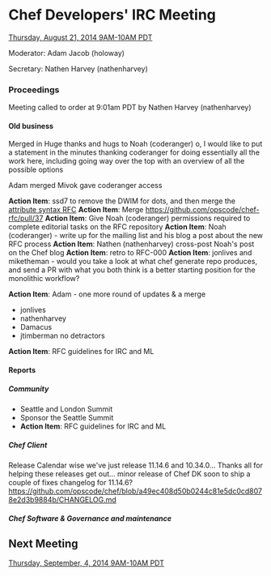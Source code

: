 # Chef Developers' IRC Meeting

[Thursday, August 21, 2014 9AM-10AM PDT](http://www.timeanddate.com/worldclock/fixedtime.html?msg=%23chef-hacking+developers%27+meeting&iso=20140821T12&p1=419&ah=1)

Moderator:  Adam Jacob (holoway)

Secretary:  Nathen Harvey (nathenharvey)

### Proceedings
Meeting called to order at 9:01am PDT by Nathen Harvey (nathenharvey)


#### Old business

Merged in
Huge thanks and hugs to Noah (coderanger) o, I would like to put a statement in the minutes thanking coderanger for doing essentially all the work here, including going way over the top with an overview of all the possible options

Adam merged
Mivok gave coderanger access

**Action Item**: ssd7 to remove the DWIM for dots, and then merge the [attribute syntax RFC](https://github.com/opscode/chef-rfc/pull/40)
**Action Item**: Merge https://github.com/opscode/chef-rfc/pull/37
**Action Item**: Give Noah (coderanger) permissions required to complete editorial tasks on the RFC repository
**Action Item**: Noah (coderanger) - write up for the mailing list and his blog a post about the new RFC process
**Action Item**: Nathen (nathenharvey) cross-post Noah's post on the Chef blog
**Action Item**: retro to RFC-000
**Action Item**: jonlives and miketheman - would you take a look at what chef generate repo produces, and send a PR with what you both think is a better starting position for the monolithic workflow?

**Action Item**: Adam - one more round of updates & a merge
  + jonlives
  + nathenharvey
  + Damacus
  + jtimberman
  no detractors

**Action Item**: RFC guidelines for IRC and ML

#### Reports

##### Community

* Seattle and London Summit
* Sponsor the Seattle Summit
* **Action Item**: RFC guidelines for IRC and ML

##### Chef Client

Release Calendar wise we've just release 11.14.6 and 10.34.0... Thanks all for helping these releases get out...
minor release of Chef DK soon to ship a couple of fixes
changelog for 11.14.6? https://github.com/opscode/chef/blob/a49ec408d50b0244c81e5dc0cd8078e2d3b9884b/CHANGELOG.md

##### Chef Software & Governance and maintenance

## Next Meeting

[Thursday, September, 4, 2014 9AM-10AM PDT](http://www.timeanddate.com/worldclock/fixedtime.html?msg=%23chef-hacking+developers%27+meeting&iso=20140904T12&p1=419&ah=1)
